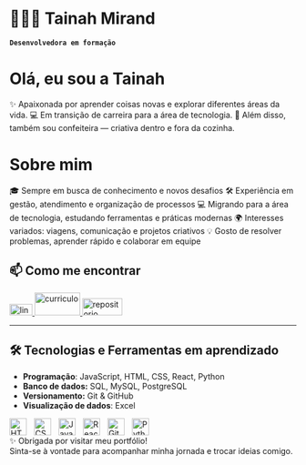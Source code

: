 # 👩🏻‍💻 Tainah Mirand

**`Desenvolvedora em formação`**

# Olá, eu sou a Tainah

✨ Apaixonada por aprender coisas novas e explorar diferentes áreas da vida.
💻 Em transição de carreira para a área de tecnologia.
🍰 Além disso, também sou confeiteira — criativa dentro e fora da cozinha.

# Sobre mim

🎓 Sempre em busca de conhecimento e novos desafios
🛠️ Experiência em gestão, atendimento e organização de processos
💻 Migrando para a área de tecnologia, estudando ferramentas e práticas modernas
🌍 Interesses variados: viagens, comunicação e projetos criativos
💡 Gosto de resolver problemas, aprender rápido e colaborar em equipe


## 📫 Como me encontrar  

<p align="left">
    <a href="https://www.linkedin.com/in/tainaholiveiraemiranda/">
        <img 
            alt="linkedin" 
            title="linkedin" 
            src="https://custom-icon-badges.demolab.com/badge/LinkedIn-blue.svg?logo=link-16&logoColor=white"
            style="width: 40px; height: 20px;"
        />
    </a>
    <a href="https://www.canva.com/design/DAGy_DWoIIk/QfUuMilBL4nj-jLMvKjJpQ/edit?utm_content=DAGy_DWoIIk&utm_campaign=designshare&utm_medium=link2&utm_source=sharebutton">
        <img 
            alt="curriculo" 
            title="curriculo" 
            src="https://custom-icon-badges.demolab.com/badge/Curr%C3%ADculo-D15E9B.svg?logo=heart"
            style="width: 80px; height: 40px;"
        />
    </a> 
    <a href="https://github.com/tainahmirandaa/tainahmirandaa">
        <img 
            alt="repositorio" 
            title="repositorio" 
            src="https://custom-icon-badges.demolab.com/badge/Repo-red.svg?logo=repo"
            style="width: 70px; height: 30px;"
        />
    </a>

</p>

---

## 🛠️ Tecnologias e Ferramentas em aprendizado

- **Programação**: JavaScript, HTML, CSS, React, Python
- **Banco de dados:** SQL, MySQL, PostgreSQL  
- **Versionamento:** Git & GitHub  
- **Visualização de dados**: Excel

<img 
    align="left" 
    alt="HTML"
    title="HTML" 
    width="30px" 
    style="padding-right: 10px;" 
    src="https://cdn.jsdelivr.net/gh/devicons/devicon@latest/icons/html5/html5-original.svg" 
/>
<img 
    align="left" 
    alt="CSS" 
    title="CSS"
    width="30px" 
    style="padding-right: 10px;" 
    src="https://cdn.jsdelivr.net/gh/devicons/devicon@latest/icons/css3/css3-original.svg" 
/>
<img 
    align="left" 
    alt="JavaScript" 
    title="JavaScript"
    width="30px" 
    style="padding-right: 10px;" 
    src="https://cdn.jsdelivr.net/gh/devicons/devicon@latest/icons/javascript/javascript-original.svg" 
/>
<img 
    align="left" 
    alt="React"
    title="React" 
    width="30px" 
    style="padding-right: 10px;" 
    src="https://cdn.jsdelivr.net/gh/devicons/devicon@latest/icons/react/react-original.svg" 
/>
<img 
    align="left" 
    alt="Git" 
    title="Git"
    width="30px" 
    style="padding-right: 10px;" 
    src="https://cdn.jsdelivr.net/gh/devicons/devicon@latest/icons/git/git-original.svg" 
/>
<img 
    align="left" 
    alt="Python" 
    title="Python"
    width="30px" 
    style="padding-right: 10px;" 
    src="https://cdn.jsdelivr.net/gh/devicons/devicon@latest/icons/python/python-original.svg" 
/>

<br/>

✨ Obrigada por visitar meu portfólio!  
Sinta-se à vontade para acompanhar minha jornada e trocar ideias comigo.  
<br/>
